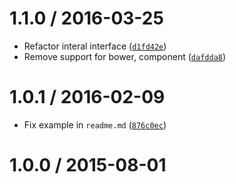 <!--remark setext-->

<!--lint disable no-multiple-toplevel-headings-->

1.1.0 / 2016-03-25
==================

*   Refactor interal interface ([`d1fd42e`](https://github.com/wooorm/unist-util-visit/commit/d1fd42e))
*   Remove support for bower, component ([`dafdda8`](https://github.com/wooorm/unist-util-visit/commit/dafdda8))

1.0.1 / 2016-02-09
==================

*   Fix example in `readme.md` ([`876c0ec`](https://github.com/wooorm/unist-util-visit/commit/876c0ec))

1.0.0 / 2015-08-01
==================
